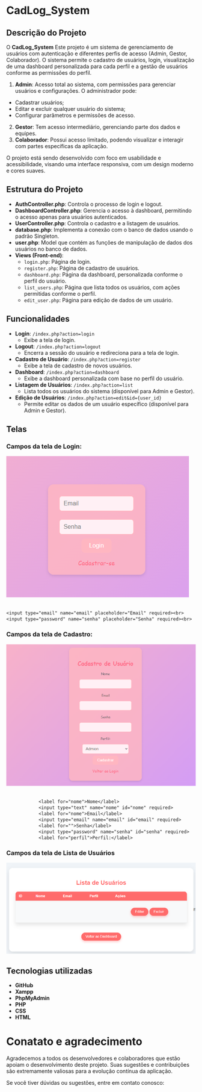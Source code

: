# CadLog_System

## Descrição do Projeto

O **CadLog_System** Este projeto é um sistema de gerenciamento de usuários com autenticação e diferentes perfis de acesso (Admin, Gestor, Colaborador). O sistema permite o cadastro de usuários, login, visualização de uma dashboard personalizada para cada perfil e a gestão de usuários conforme as permissões do perfil.

1. **Admin**:  Acesso total ao sistema, com permissões para gerenciar usuários e configurações. O administrador pode:
- Cadastrar usuários;
- Editar e excluir qualquer usuário do sistema;
- Configurar parâmetros e permissões de acesso.
2. **Gestor**: Tem acesso intermediário, gerenciando parte dos dados e equipes.
3. **Colaborador**: Possui acesso limitado, podendo visualizar e interagir com partes específicas da aplicação.

O projeto está sendo desenvolvido com foco em usabilidade e acessibilidade, visando uma interface responsiva, com um design moderno e cores suaves.

## Estrutura do Projeto

- **AuthController.php**: Controla o processo de login e logout.
- **DashboardController.php**: Gerencia o acesso à dashboard, permitindo o acesso apenas para usuários autenticados.
- **UserController.php**: Controla o cadastro e a listagem de usuários.
- **database.php**: Implementa a conexão com o banco de dados usando o padrão Singleton.
- **user.php**: Model que contém as funções de manipulação de dados dos usuários no banco de dados.
- **Views (Front-end)**:
  - `login.php`: Página de login.
  - `register.php`: Página de cadastro de usuários.
  - `dashboard.php`: Página da dashboard, personalizada conforme o perfil do usuário.
  - `list_users.php`: Página que lista todos os usuários, com ações permitidas conforme o perfil.
  - `edit_user.php`: Página para edição de dados de um usuário.

## Funcionalidades

- **Login**: `/index.php?action=login`
  - Exibe a tela de login.
- **Logout**: `/index.php?action=logout`
  - Encerra a sessão do usuário e redireciona para a tela de login.
- **Cadastro de Usuário**: `/index.php?action=register`
  - Exibe a tela de cadastro de novos usuários.
- **Dashboard**: `/index.php?action=dashboard`
  - Exibe a dashboard personalizada com base no perfil do usuário.
- **Listagem de Usuários**: `/index.php?action=list`
  - Lista todos os usuários do sistema (disponível para Admin e Gestor).
- **Edição de Usuários**: `/index.php?action=edit&id={user_id}`
  - Permite editar os dados de um usuário específico (disponível para Admin e Gestor).

## Telas


### Campos da tela de Login:
![imagem2](img/login.png)  

```

<input type="email" name="email" placeholder="Email" required><br>
<input type="password" name="senha" placeholder="Senha" required><br>

```

### Campos da tela de Cadastro:
![imagem2](img/cadastro.png)

```

            <label for="nome">Nome</label>
            <input type="text" name="nome" id="nome" required>
            <label for="nome">Email</label>
            <input type="email" name="email" id="email" required>
            <label for="">Senha</label>
            <input type="password" name="senha" id="senha" required>
            <label for="perfil">Perfil:</label>  

```

### Campos da tela de Lista de Usuários
![imagem3](img/lista%20de%20usuarios.png)


## Tecnologias utilizadas

- **GitHub**
- **Xampp**
- **PhpMyAdmin**
- **PHP**
- **CSS**
- **HTML**

# Conatato e agradecimento

Agradecemos a todos os desenvolvedores e colaboradores que estão apoiam o desenvolvimento deste projeto. Suas sugestões e contribuições são extremamente valiosas para a evolução contínua da aplicação.

Se você tiver dúvidas ou sugestões, entre em contato conosco:


 